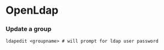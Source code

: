# OpenLdap

### Update a group

```text
ldapedit <groupname> # will prompt for ldap user password
```

